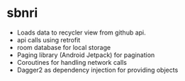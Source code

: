 # sbnri
- Loads data to recycler view from github api.
- api calls using retrofit
- room database for local storage
- Paging library (Android Jetpack) for pagination
- Coroutines for handling network calls
- Dagger2 as dependency injection for providing objects
